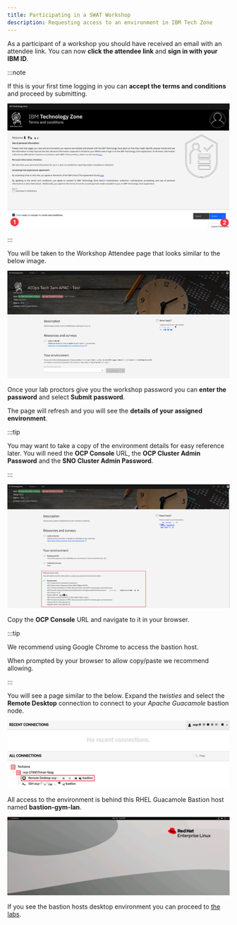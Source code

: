 ```yaml
---
title: Participating in a SWAT Workshop
description: Requesting access to an environment in IBM Tech Zone
---
```


As a participant of a workshop you should have received an email with an
attendee link. You can now **click the attendee link** and **sign in with your
IBM ID**.

:::note

If this is your first time logging in you can **accept the terms and
conditions** and proceed by submitting.

![first time log in screen](images/first-time-login.png)

:::

You will be taken to the Workshop Attendee page that looks similar to the below
image.

![attendee-page](images/attendee-page.png)

Once your lab proctors give you the workshop password you can **enter the
password** and select **Submit password**.

The page will refresh and you will see the **details of your assigned
environment**.

:::tip

You may want to take a copy of the environment details for easy reference later.
You will need the **OCP Console** URL, the **OCP Cluster Admin Password** and
the **SNO Cluster Admin Password**.

:::

![env details](images/env-details.png)

Copy the **OCP Console** URL and navigate to it in your browser.

:::tip

We recommend using Google Chrome to access the bastion host.

When prompted by your browser to allow copy/paste we recommend allowing.

:::

You will see a page similar to the below. Expand the _twisties_ and select the
**Remote Desktop** connection to connect to your _Apache Guacamole_ bastion
node.

![access-guacamole](./images/access-guacamole.png)

All access to the environment is behind this RHEL Guacamole Bastion host named
**bastion-gym-lan**.

![guacamole](./images/guacamole.png)

If you see the bastion hosts desktop environment you can proceed to
[the labs](/waiops-tech-jam/labs/general/).

